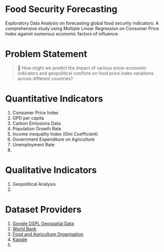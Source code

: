 # Food Security Forecasting
Exploratory Data Analysis on forecasting global food security indicators: A comprehensive study using Multiple Linear Regression on Consumer Price Index against numerous economic factors of influence. 

# Problem Statement
> :blue_book: How might we predict the impact of various socio-economic indicators and geopolitical conflicts on food price index variations across different countries?

# Quantitative Indicators
1. Consumer Price Index
2. GPD per capita 
3. Carbon Emissions Data 
4. Population Growth Rate
5. Income inequality Index (Gini Coefficient)
6. Government Expenditure on Agriculture
7. Unemployment Rate
8.  

# Qualitative Indicators
1. Geopolitical Analysis
2. 

# Dataset Providers
1. [Google DSPL Geospatial Data](https://google.github.io/dspl/dspl2-spec.html)
2. [World Bank](https://data.worldbank.org/)
3. [Food and Agriculture Organisation](https://www.fao.org/faostat/en/)
4. [Kaggle](https://www.kaggle.com/datasets)
5. 